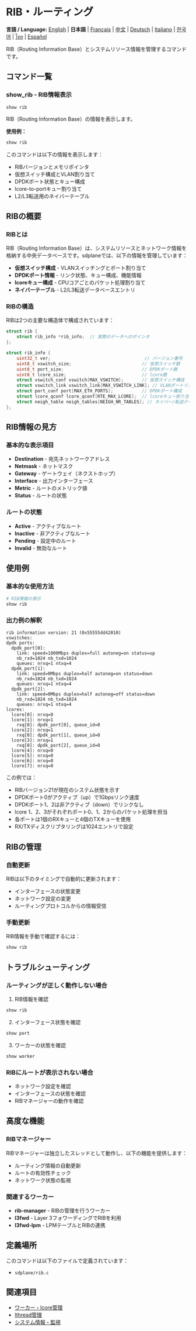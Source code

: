 # RIB・ルーティング

**言語 / Language:** [English](../routing.md) | **日本語** | [Français](../fr/routing.md) | [中文](../zh/routing.md) | [Deutsch](../de/routing.md) | [Italiano](../it/routing.md) | [한국어](../ko/routing.md) | [ไทย](../th/routing.md) | [Español](../es/routing.md)

RIB（Routing Information Base）とシステムリソース情報を管理するコマンドです。

## コマンド一覧

### show_rib - RIB情報表示
```
show rib
```

RIB（Routing Information Base）の情報を表示します。

**使用例：**
```bash
show rib
```

このコマンドは以下の情報を表示します：
- RIBバージョンとメモリポインタ
- 仮想スイッチ構成とVLAN割り当て
- DPDKポート状態とキュー構成
- lcore-to-portキュー割り当て
- L2/L3転送用のネイバーテーブル

## RIBの概要

### RIBとは
RIB（Routing Information Base）は、システムリソースとネットワーク情報を格納する中央データベースです。sdplaneでは、以下の情報を管理しています：

- **仮想スイッチ構成** - VLANスイッチングとポート割り当て
- **DPDKポート情報** - リンク状態、キュー構成、機能情報
- **lcoreキュー構成** - CPUコアごとのパケット処理割り当て
- **ネイバーテーブル** - L2/L3転送データベースエントリ

### RIBの構造
RIBは2つの主要な構造体で構成されています：

```c
struct rib {
    struct rib_info *rib_info;  // 実際のデータへのポインタ
};

struct rib_info {
    uint32_t ver;                                    // バージョン番号
    uint8_t vswitch_size;                           // 仮想スイッチ数
    uint8_t port_size;                              // DPDKポート数
    uint8_t lcore_size;                             // lcore数
    struct vswitch_conf vswitch[MAX_VSWITCH];       // 仮想スイッチ構成
    struct vswitch_link vswitch_link[MAX_VSWITCH_LINK]; // VLANポートリンク
    struct port_conf port[MAX_ETH_PORTS];           // DPDKポート構成
    struct lcore_qconf lcore_qconf[RTE_MAX_LCORE];  // lcoreキュー割り当て
    struct neigh_table neigh_tables[NEIGH_NR_TABLES]; // ネイバー/転送テーブル
};
```

## RIB情報の見方

### 基本的な表示項目
- **Destination** - 宛先ネットワークアドレス
- **Netmask** - ネットマスク
- **Gateway** - ゲートウェイ（ネクストホップ）
- **Interface** - 出力インターフェース
- **Metric** - ルートのメトリック値
- **Status** - ルートの状態

### ルートの状態
- **Active** - アクティブなルート
- **Inactive** - 非アクティブなルート
- **Pending** - 設定中のルート
- **Invalid** - 無効なルート

## 使用例

### 基本的な使用方法
```bash
# RIB情報の表示
show rib
```

### 出力例の解釈
```
rib information version: 21 (0x55555dd42010)
vswitches: 
dpdk ports: 
  dpdk_port[0]: 
    link: speed=1000Mbps duplex=full autoneg=on status=up
    nb_rxd=1024 nb_txd=1024
    queues: nrxq=1 ntxq=4
  dpdk_port[1]: 
    link: speed=0Mbps duplex=half autoneg=on status=down
    nb_rxd=1024 nb_txd=1024
    queues: nrxq=1 ntxq=4
  dpdk_port[2]: 
    link: speed=0Mbps duplex=half autoneg=off status=down
    nb_rxd=1024 nb_txd=1024
    queues: nrxq=1 ntxq=4
lcores: 
  lcore[0]: nrxq=0
  lcore[1]: nrxq=1
    rxq[0]: dpdk_port[0], queue_id=0
  lcore[2]: nrxq=1
    rxq[0]: dpdk_port[1], queue_id=0
  lcore[3]: nrxq=1
    rxq[0]: dpdk_port[2], queue_id=0
  lcore[4]: nrxq=0
  lcore[5]: nrxq=0
  lcore[6]: nrxq=0
  lcore[7]: nrxq=0
```

この例では：
- RIBバージョン21が現在のシステム状態を示す
- DPDKポート0がアクティブ（up）で1Gbpsリンク速度
- DPDKポート1、2は非アクティブ（down）でリンクなし
- lcore 1、2、3がそれぞれポート0、1、2からのパケット処理を担当
- 各ポートは1個のRXキューと4個のTXキューを使用
- RX/TXディスクリプタリングは1024エントリで設定

## RIBの管理

### 自動更新
RIBは以下のタイミングで自動的に更新されます：
- インターフェースの状態変更
- ネットワーク設定の変更
- ルーティングプロトコルからの情報受信

### 手動更新
RIB情報を手動で確認するには：
```bash
show rib
```

## トラブルシューティング

### ルーティングが正しく動作しない場合
1. RIB情報を確認
```bash
show rib
```

2. インターフェース状態を確認
```bash
show port
```

3. ワーカーの状態を確認
```bash
show worker
```

### RIBにルートが表示されない場合
- ネットワーク設定を確認
- インターフェースの状態を確認
- RIBマネージャーの動作を確認

## 高度な機能

### RIBマネージャー
RIBマネージャーは独立したスレッドとして動作し、以下の機能を提供します：
- ルーティング情報の自動更新
- ルートの有効性チェック
- ネットワーク状態の監視

### 関連するワーカー
- **rib-manager** - RIBの管理を行うワーカー
- **l3fwd** - Layer 3フォワーディングでRIBを利用
- **l3fwd-lpm** - LPMテーブルとRIBの連携

## 定義場所

このコマンドは以下のファイルで定義されています：
- `sdplane/rib.c`

## 関連項目

- [ワーカー・lcore管理](worker-management.md)
- [lthread管理](lthread-management.md)
- [システム情報・監視](system-monitoring.md)